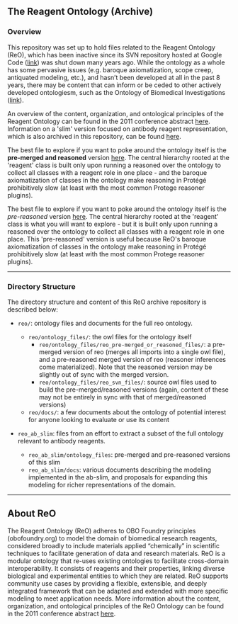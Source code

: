 ## The Reagent Ontology (Archive)

### Overview
This repository was set up to hold files related to the Reagent Ontology (ReO), which has been inactive since its SVN repository hosted at Google Code ([link](https://code.google.com/archive/p/reagent-ontology/)) was shut down many years ago. While the ontology as a whole has some pervasive issues (e.g. baroque axiomatization, scope creep, antiquated modeling, etc.), and hasn’t been developed at all in the past 8 years, there may be content that can inform or be ceded to other actively developed ontologiesm, such as the Ontology of Biomedical Investigations ([link](http://obi-ontology.org/)). 

An overview of the content, organization, and ontological principles of the Reagent Ontology can be found in the 2011 conference abstract [here](http://ceur-ws.org/Vol-833/paper32.pdf). Information on a 'slim' version focused on antibody reagent representation, which is also archived in this repository, can be found [here](https://code.google.com/archive/p/reagent-ontology/wikis/Antibodies.wiki).

The best file to explore if you want to poke around the ontology itself is the **pre-merged and reasoned** version [here](https://github.com/tis-lab/reagent-ontology/blob/master/reo/ontology_files/reo_pre-merged_or_reasoned_files/reo_reasoned_9-6-12.owl). The central hierarchy rooted at the 'reagent' class is built only upon running a reasoned over the ontology to collect all classes with a reagent role in one place - and the baroque axiomatization of classes in the ontology make reasoning in Protégé prohibitively slow (at least with the most common Protege reasoner plugins).

The best file to explore if you want to poke around the ontology itself is the *pre-reasoned* version [here](https://github.com/tis-lab/reagent-ontology/blob/master/reo/ontology_files/reo_pre-merged_or_reasoned_files/reo_reasoned_9-6-12.owl). The central hierarchy rooted at the 'reagent' class is what you will want to explore - but it is built only upon running a reasoned over the ontology to collect all classes with a reagent role in one place. This 'pre-reasoned' version is useful because ReO's baroque axiomatization of classes in the ontology make reasoning in Protégé prohibitively slow (at least with the most common Protege reasoner plugins).

------------------------

### Directory Structure
The directory structure and content of this ReO archive repository is described below: 

- `reo/`: ontology files and documents for the full reo ontology. 
    - `reo/ontology_files/`: the owl files for the ontology itself
        - `reo/ontology_files/reo_pre-merged_or_reasoned_files/`: a pre-merged version of reo (merges all imports into a single owl file), and a pre-reasoned merged version of reo (reasoner inferences come materialized). Note that the reasoned version may be slightly out of sync with the merged version.
        - `reo/ontology_files/reo_svn_files/`: source owl files used to build the pre-merged/reasoned versions (again, content of these may not be entirely in sync with that of merged/reasoned versions)
    - `reo/docs/`: a few documents about the ontology of potential interest for anyone looking to evaluate or use its content

- `reo_ab_slim`: files from an effort to extract a subset of the full ontology relevant to antibody reagents.
    - `reo_ab_slim/ontology_files`:  pre-merged and pre-reasoned versions of this slim
    - `reo_ab_slim/docs`: various documents describing the modeling implemented in the ab-slim, and proposals for expanding this modeling for richer representations of the domain.


----------------------


## About ReO
The Reagent Ontology (ReO) adheres to OBO Foundry principles (obofoundry.org) to model the domain of biomedical research reagents, considered broadly to include materials applied “chemically” in scientific techniques to facilitate generation of data and research materials. ReO is a modular ontology that re-uses existing ontologies to facilitate cross-domain interoperability. It consists of reagents and their properties, linking diverse biological and experimental entities to which they are related. ReO supports community use cases by providing a flexible, extensible, and deeply integrated framework that can be adapted and extended with more specific modeling to meet application needs. More information about the content, organization, and ontological principles of the ReO Ontology can be found in the 2011 conference abstract [here](http://ceur-ws.org/Vol-833/paper32.pdf).


